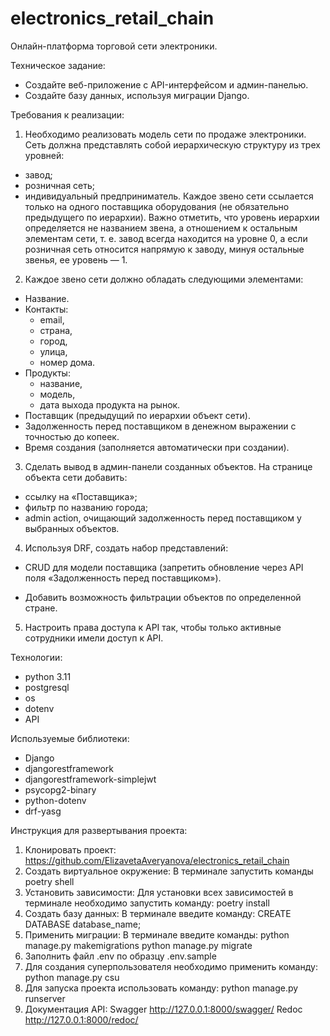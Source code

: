 # electronics_retail_chain

Онлайн-платформа торговой сети электроники.

Техническое задание:
- Создайте веб-приложение с API-интерфейсом и админ-панелью.
- Создайте базу данных, используя миграции Django.

Требования к реализации:

1. Необходимо реализовать модель сети по продаже электроники.
Сеть должна представлять собой иерархическую структуру из трех уровней:

- завод;
- розничная сеть;
- индивидуальный предприниматель.
Каждое звено сети ссылается только на одного поставщика оборудования (не обязательно предыдущего по иерархии). Важно отметить, что уровень иерархии определяется не названием звена, а отношением к остальным элементам сети, т. е. завод всегда находится на уровне 0, а если розничная сеть относится напрямую к заводу, минуя остальные звенья, ее уровень — 1.

2. Каждое звено сети должно обладать следующими элементами:
- Название.
- Контакты:
  - email,
  - страна,
  - город,
  - улица,
  - номер дома.
- Продукты:
  - название,
  - модель,
  - дата выхода продукта на рынок.
- Поставщик (предыдущий по иерархии объект сети).
- Задолженность перед поставщиком в денежном выражении с точностью до копеек.
- Время создания (заполняется автоматически при создании).

3. Сделать вывод в админ-панели созданных объектов.
На странице объекта сети добавить:

- ссылку на «Поставщика»;
- фильтр по названию города;
- admin action, очищающий задолженность перед поставщиком у выбранных объектов.

4. Используя DRF, создать набор представлений:
- CRUD для модели поставщика (запретить обновление через API поля «Задолженность перед поставщиком»).

- Добавить возможность фильтрации объектов по определенной стране.

5. Настроить права доступа к API так, чтобы только активные сотрудники имели доступ к API.


Технологии:

- python 3.11
- postgresql
- os
- dotenv
- API

Используемые библиотеки:

- Django
- djangorestframework
- djangorestframework-simplejwt
- psycopg2-binary
- python-dotenv
- drf-yasg

Инструкция для развертывания проекта:

1. Клонировать проект:
  https://github.com/ElizavetaAveryanova/electronics_retail_chain
2. Создать виртуальное окружение:
  В терминале запустить команды
      poetry shell  
3. Установить зависимости:
  Для установки всех зависимостей в терминале необходимо запустить команду:
    poetry install
4. Cоздать базу данных:
  В терминале введите команду:
    CREATE DATABASE database_name;
5. Применить миграции:
  В терминале введите команды:
    python manage.py makemigrations 
    python manage.py migrate
6. Заполнить файл .env по образцу .env.sample
7. Для создания суперпользователя необходимо применить команду:
    python manage.py csu
8. Для запуска проекта использовать команду: 
    python manage.py runserver
9. Документация API:
    Swagger http://127.0.0.1:8000/swagger/
    Redoc http://127.0.0.1:8000/redoc/